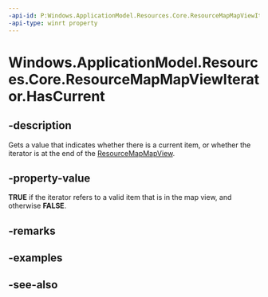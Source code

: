 ----api-id: P:Windows.ApplicationModel.Resources.Core.ResourceMapMapViewIterator.HasCurrent
-api-type: winrt property
---<!-- Property syntaxpublic bool HasCurrent { get; }--># Windows.ApplicationModel.Resources.Core.ResourceMapMapViewIterator.HasCurrent## -descriptionGets a value that indicates whether there is a current item, or whether the iterator is at the end of the [ResourceMapMapView](resourcemapmapview.md).## -property-value **TRUE** if the iterator refers to a valid item that is in the map view, and otherwise **FALSE**.## -remarks## -examples## -see-also